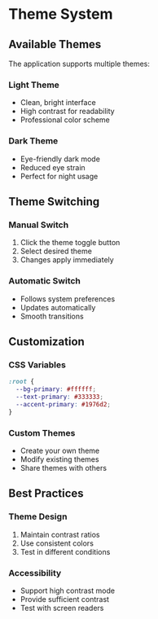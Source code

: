 # Theme System

## Available Themes

The application supports multiple themes:

### Light Theme

- Clean, bright interface
- High contrast for readability
- Professional color scheme

### Dark Theme

- Eye-friendly dark mode
- Reduced eye strain
- Perfect for night usage

## Theme Switching

### Manual Switch

1. Click the theme toggle button
2. Select desired theme
3. Changes apply immediately

### Automatic Switch

- Follows system preferences
- Updates automatically
- Smooth transitions

## Customization

### CSS Variables

```css
:root {
  --bg-primary: #ffffff;
  --text-primary: #333333;
  --accent-primary: #1976d2;
}
```

### Custom Themes

- Create your own theme
- Modify existing themes
- Share themes with others

## Best Practices

### Theme Design

1. Maintain contrast ratios
2. Use consistent colors
3. Test in different conditions

### Accessibility

- Support high contrast mode
- Provide sufficient contrast
- Test with screen readers
